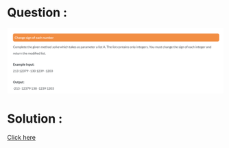# Question :
![change the sign of each number](https://github.com/prabhu30/coding/blob/main/Edyst/Python%20-%20Intro%20to%20Advanced/82_change%20sign%20of%20each%20number/image.png)

# Solution :
[Click here](https://github.com/prabhu30/coding/blob/main/Edyst/Python%20-%20Intro%20to%20Advanced/82_change%20sign%20of%20each%20number/solution.py)
